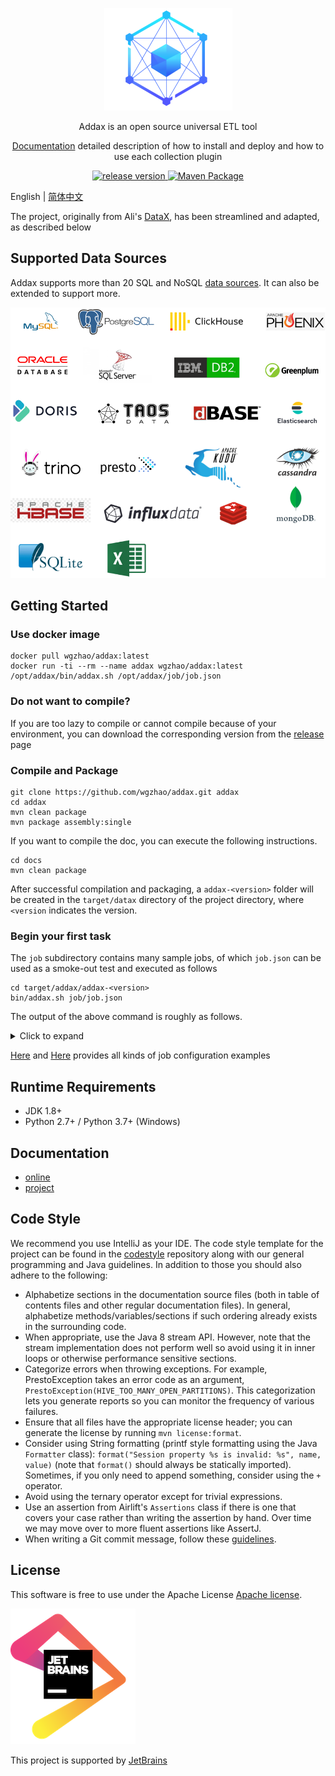 <p align="center">
    <img alt="Addax Logo" src="https://github.com/wgzhao/Addax/blob/master/docs/images/logo.png?raw=true" width="205" />
</p>
<p align="center">Addax is an open source universal ETL tool</p>
<p align="center"><a href="https://wgzhao.github.io/Addax">Documentation</a> detailed description of how to install and deploy and how to use each collection plugin </p>
<p align="center">
   <a href="https://github.com/wgzhao/addax/release">
      <img src="https://img.shields.io/github/release/wgzhao/addax.svg" alt="release version"/>
    </a>
   <a href="https://github.com/wgzhao/Addax/workflows/Maven%20Package/badge.svg">
       <img src="https://github.com/wgzhao/Addax/workflows/Maven%20Package/badge.svg" alt="Maven Package" />
   </a>
</p>

English | [简体中文](README_zh.md)

The project, originally from Ali's [DataX]((https://github.com/alibaba/datax)), has been streamlined and adapted, as described below

## Supported Data Sources

Addax supports more than 20 SQL and NoSQL [data sources](support_data_sources.md). It can also be extended to support more.

![supported databases](docs/images/supported_databases.png)

## Getting Started

### Use docker image

```shell
docker pull wgzhao/addax:latest
docker run -ti --rm --name addax wgzhao/addax:latest /opt/addax/bin/addax.sh /opt/addax/job/job.json
```

### Do not want to compile?

If you are too lazy to compile or cannot compile because of your environment, you can download the corresponding version from the [release](https://github.com/wgzhao/Addax/releases) page

### Compile and Package

```shell
git clone https://github.com/wgzhao/addax.git addax
cd addax
mvn clean package
mvn package assembly:single
```

If you want to compile the doc, you can execute the following instructions.

```shell
cd docs
mvn clean package
```

After successful compilation and packaging, a `addax-<version>` folder will be created in the `target/datax` directory of the project directory, where `<version` indicates the version.

### Begin your first task

The `job` subdirectory contains many sample jobs, of which `job.json` can be used as a smoke-out test and executed as follows

```shell
cd target/addax/addax-<version>
bin/addax.sh job/job.json
```

The output of the above command is roughly as follows.

<details>
<summary>Click to expand</summary>

```shell
$ bin/addax.sh job/job.json


  ___      _     _
 / _ \    | |   | |
/ /_\ \ __| | __| | __ ___  __
|  _  |/ _` |/ _` |/ _` \ \/ /
| | | | (_| | (_| | (_| |>  <
\_| |_/\__,_|\__,_|\__,_/_/\_\

:: Addax version ::    (v4.0.3)

2021-09-16 11:03:20.328 [        main] INFO  VMInfo               - VMInfo# operatingSystem class => sun.management.OperatingSystemImpl
2021-09-16 11:03:20.347 [        main] INFO  Engine               -
{
	"content":[
		{
			"reader":{
				"parameter":{
					"column":[
						{
							"type":"string",
							"value":"addax"
						},
						{
							"type":"long",
							"value":19890604
						},
						{
							"type":"date",
							"value":"1989-06-04 00:00:00"
						},
						{
							"type":"bool",
							"value":true
						},
						{
							"type":"bytes",
							"value":"test"
						}
					],
					"sliceRecordCount":10
				},
				"name":"streamreader"
			},
			"writer":{
				"parameter":{
					"print":true,
					"column":[
						"col1"
					],
					"encoding":"UTF-8"
				},
				"name":"streamwriter"
			}
		}
	],
	"setting":{
		"errorLimit":{
			"record":0,
			"percentage":0.02
		},
		"speed":{
			"byte":-1,
			"channel":1
		}
	}
}

2021-09-16 11:03:20.367 [        main] INFO  PerfTrace            - PerfTrace traceId=job_-1, isEnable=false, priority=0
2021-09-16 11:03:20.367 [        main] INFO  JobContainer         - Addax jobContainer starts job.
2021-09-16 11:03:20.368 [        main] INFO  JobContainer         - Set jobId = 0
2021-09-16 11:03:20.382 [       job-0] INFO  JobContainer         - Addax Reader.Job [streamreader] do prepare work .
2021-09-16 11:03:20.382 [       job-0] INFO  JobContainer         - Addax Writer.Job [streamwriter] do prepare work .
2021-09-16 11:03:20.383 [       job-0] INFO  JobContainer         - Job set Channel-Number to 1 channels.
2021-09-16 11:03:20.383 [       job-0] INFO  JobContainer         - Addax Reader.Job [streamreader] splits to [1] tasks.
2021-09-16 11:03:20.383 [       job-0] INFO  JobContainer         - Addax Writer.Job [streamwriter] splits to [1] tasks.
2021-09-16 11:03:20.405 [       job-0] INFO  JobContainer         - Scheduler starts [1] taskGroups.
2021-09-16 11:03:20.412 [ taskGroup-0] INFO  TaskGroupContainer   - taskGroupId=[0] start [1] channels for [1] tasks.
2021-09-16 11:03:20.415 [ taskGroup-0] INFO  Channel              - Channel set byte_speed_limit to -1, No bps activated.
2021-09-16 11:03:20.415 [ taskGroup-0] INFO  Channel              - Channel set record_speed_limit to -1, No tps activated.
addax	19890604	1989-06-04 00:00:00	true	test
addax	19890604	1989-06-04 00:00:00	true	test
addax	19890604	1989-06-04 00:00:00	true	test
addax	19890604	1989-06-04 00:00:00	true	test
addax	19890604	1989-06-04 00:00:00	true	test
addax	19890604	1989-06-04 00:00:00	true	test
addax	19890604	1989-06-04 00:00:00	true	test
addax	19890604	1989-06-04 00:00:00	true	test
addax	19890604	1989-06-04 00:00:00	true	test
addax	19890604	1989-06-04 00:00:00	true	test
2021-09-16 11:03:23.428 [       job-0] INFO  AbstractScheduler    - Scheduler accomplished all tasks.
2021-09-16 11:03:23.428 [       job-0] INFO  JobContainer         - Addax Writer.Job [streamwriter] do post work.
2021-09-16 11:03:23.428 [       job-0] INFO  JobContainer         - Addax Reader.Job [streamreader] do post work.
2021-09-16 11:03:23.430 [       job-0] INFO  JobContainer         - PerfTrace not enable!
2021-09-16 11:03:23.431 [       job-0] INFO  StandAloneJobContainerCommunicator - Total 10 records, 260 bytes | Speed 86B/s, 3 records/s | Error 0 records, 0 bytes |  All Task WaitWriterTime 0.000s |  All Task WaitReaderTime 0.000s | Percentage 100.00%
2021-09-16 11:03:23.432 [       job-0] INFO  JobContainer         -
任务启动时刻                    : 2021-09-16 11:03:20
任务结束时刻                    : 2021-09-16 11:03:23
任务总计耗时                    :                  3s
任务平均流量                    :               86B/s
记录写入速度                    :              3rec/s
读出记录总数                    :                  10
读写失败总数                    :                   0
```

</details>

[Here](core/src/main/job) and [Here](docs/assets/jobs) provides all kinds of job configuration examples

## Runtime Requirements

- JDK 1.8+
- Python 2.7+ / Python 3.7+ (Windows)

## Documentation

- [online](https://wgzhao.github.io/Addax/)
- [project](docs/index.md)

## Code Style

We recommend you use IntelliJ as your IDE. The code style template for the project can be found in the [codestyle](https://github.com/airlift/codestyle) repository along with our general programming and Java guidelines. In addition to those you should also adhere to the following:

* Alphabetize sections in the documentation source files (both in table of contents files and other regular documentation files). In general, alphabetize methods/variables/sections if such ordering already exists in the surrounding code.
* When appropriate, use the Java 8 stream API. However, note that the stream implementation does not perform well so avoid using it in inner loops or otherwise performance sensitive sections.
* Categorize errors when throwing exceptions. For example, PrestoException takes an error code as an argument, `PrestoException(HIVE_TOO_MANY_OPEN_PARTITIONS)`. This categorization lets you generate reports so you can monitor the frequency of various failures.
* Ensure that all files have the appropriate license header; you can generate the license by running `mvn license:format`.
* Consider using String formatting (printf style formatting using the Java `Formatter` class): `format("Session property %s is invalid: %s", name, value)` (note that `format()` should always be statically imported). Sometimes, if you only need to append something, consider using the `+` operator.
* Avoid using the ternary operator except for trivial expressions.
* Use an assertion from Airlift's `Assertions` class if there is one that covers your case rather than writing the assertion by hand. Over time we may move over to more fluent assertions like AssertJ.
* When writing a Git commit message, follow these [guidelines](https://chris.beams.io/posts/git-commit/).

## License

This software is free to use under the Apache License [Apache license](/LICENSE).

![JetBrains](./jetbrains.png)

This project is supported by [JetBrains](https://jb.gg/OpenSource)
